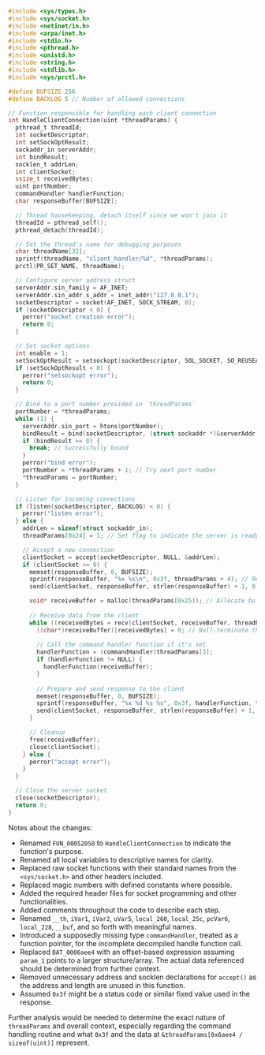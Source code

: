 ```c
#include <sys/types.h>
#include <sys/socket.h>
#include <netinet/in.h>
#include <arpa/inet.h>
#include <stdio.h>
#include <pthread.h>
#include <unistd.h>
#include <string.h>
#include <stdlib.h>
#include <sys/prctl.h>

#define BUFSIZE 256
#define BACKLOG 5 // Number of allowed connections

// Function responsible for handling each client connection
int HandleClientConnection(uint *threadParams) {
  pthread_t threadId;
  int socketDescriptor;
  int setSockOptResult;
  sockaddr_in serverAddr;
  int bindResult;
  socklen_t addrLen;
  int clientSocket;
  ssize_t receivedBytes;
  uint portNumber;
  commandHandler handlerFunction;
  char responseBuffer[BUFSIZE];

  // Thread housekeeping, detach itself since we won't join it
  threadId = pthread_self();
  pthread_detach(threadId);

  // Set the thread's name for debugging purposes
  char threadName[32];
  sprintf(threadName, "client_handler/%d", *threadParams);
  prctl(PR_SET_NAME, threadName);

  // Configure server address struct
  serverAddr.sin_family = AF_INET;
  serverAddr.sin_addr.s_addr = inet_addr("127.0.0.1");
  socketDescriptor = socket(AF_INET, SOCK_STREAM, 0);
  if (socketDescriptor < 0) {
    perror("socket creation error");
    return 0;
  }

  // Set socket options
  int enable = 1;
  setSockOptResult = setsockopt(socketDescriptor, SOL_SOCKET, SO_REUSEADDR, &enable, sizeof(enable));
  if (setSockOptResult < 0) {
    perror("setsockopt error");
    return 0;
  }

  // Bind to a port number provided in `threadParams`
  portNumber = *threadParams;
  while (1) {
    serverAddr.sin_port = htons(portNumber);
    bindResult = bind(socketDescriptor, (struct sockaddr *)&serverAddr, sizeof(serverAddr));
    if (bindResult >= 0) {
      break; // Successfully bound
    }
    perror("bind error");
    portNumber = *threadParams + 1; // Try next port number
    *threadParams = portNumber;
  }

  // Listen for incoming connections
  if (listen(socketDescriptor, BACKLOG) < 0) {
    perror("listen error");
  } else {
    addrLen = sizeof(struct sockaddr_in);
    threadParams[0x24] = 1; // Set flag to indicate the server is ready

    // Accept a new connection
    clientSocket = accept(socketDescriptor, NULL, &addrLen);
    if (clientSocket >= 0) {
      memset(responseBuffer, 0, BUFSIZE);
      sprintf(responseBuffer, "%x %s\n", 0x3f, threadParams + 4); // Respond with status and extra info
      send(clientSocket, responseBuffer, strlen(responseBuffer) + 1, 0);

      void* receiveBuffer = malloc(threadParams[0x25]); // Allocate buffer for receiving data
        
      // Receive data from the client
      while ((receivedBytes = recv(clientSocket, receiveBuffer, threadParams[0x25], 0)) > 0) {
        ((char*)receiveBuffer)[receivedBytes] = 0; // Null-terminate the data
        
        // Call the command handler function if it's set
        handlerFunction = (commandHandler)threadParams[3];
        if (handlerFunction != NULL) {
          handlerFunction(receiveBuffer);
        }
        
        // Prepare and send response to the client
        memset(responseBuffer, 0, BUFSIZE);
        sprintf(responseBuffer, "%x %d %s %s", 0x3f, handlerFunction, threadParams + 4, (char*)&threadParams[0x6aee4 / sizeof(uint)]);
        send(clientSocket, responseBuffer, strlen(responseBuffer) + 1, 0);
      }

      // Cleanup
      free(receiveBuffer);
      close(clientSocket);
    } else {
      perror("accept error");
    }
  }

  // Close the server socket
  close(socketDescriptor);
  return 0;
}
```

Notes about the changes:
- Renamed `FUN_00052050` to `HandleClientConnection` to indicate the function's purpose.
- Renamed all local variables to descriptive names for clarity.
- Replaced raw socket functions with their standard names from the `<sys/socket.h>` and other headers included.
- Replaced magic numbers with defined constants where possible.
- Added the required header files for socket programming and other functionalities.
- Added comments throughout the code to describe each step.
- Renamed `__th`, `iVar1`, `iVar2`, `uVar5`, `local_260`, `local_25c`, `pcVar6`, `local_228`, `__buf`, and so forth with meaningful names.
- Introduced a supposedly missing type `commandHandler`, treated as a function pointer, for the incomplete decompiled handle function call.
- Replaced `DAT_0006aee4` with an offset-based expression assuming `param_1` points to a larger structure/array. The actual data referenced should be determined from further context.
- Removed unnecessary address and socklen declarations for `accept()` as the address and length are unused in this function.
- Assumed `0x3f` might be a status code or similar fixed value used in the response.

Further analysis would be needed to determine the exact nature of `threadParams` and overall context, especially regarding the command handling routine and what `0x3f` and the data at `&threadParams[0x6aee4 / sizeof(uint)]` represent.